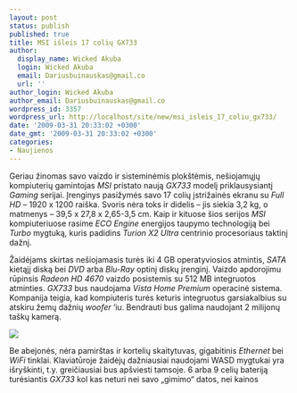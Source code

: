 ```yaml
---
layout: post
status: publish
published: true
title: MSI išleis 17 colių GX733
author:
  display_name: Wicked Akuba
  login: Wicked Akuba
  email: Dariusbuinauskas@gmail.co
  url: ''
author_login: Wicked Akuba
author_email: Dariusbuinauskas@gmail.co
wordpress_id: 3357
wordpress_url: http://localhost/site/new/msi_isleis_17_coliu_gx733/
date: '2009-03-31 20:33:02 +0300'
date_gmt: '2009-03-31 20:33:02 +0300'
categories:
- Naujienos
---
```

<p>Geriau žinomas savo vaizdo ir sisteminėmis plokštėmis, nešiojamųjų kompiuterių gamintojas <i>MSI </i>pristato naują <i>GX733 </i>modelį priklausysiantį <i>Gaming </i>serijai. Įrenginys pasižymės savo 17 colių įstrižainės ekranu su <i>Full HD </i>– 1920 x 1200 raiška. Svoris nėra toks ir didelis – jis siekia 3,2 kg, o matmenys – 39,5 x 27,8 x 2,65-3,5 cm. Kaip ir kituose šios serijos <i>MSI </i>kompiuteriuose rasime <i>ECO Engine </i>energijos taupymo technologiją bei <i>Turbo </i>mygtuką, kuris padidins <i>Turion X2 Ultra </i>centrinio procesoriaus taktinį dažnį.</p>
<p>Žaidėjams skirtas nešiojamasis turės iki 4 GB operatyviosios atmintis, <i>SATA </i>kietąjį diską bei <i>DVD </i>arba <i>Blu-Ray </i>optinį diskų įrenginį. Vaizdo apdorojimu rūpinsis <i>Radeon HD 4670 </i>vaizdo posistemis su 512 MB integruotos atminties. <i>GX733 </i>bus naudojama <i>Vista Home Premium </i>operacinė sistema. Kompanija teigia, kad kompiuteris turės keturis integruotus garsiakalbius su atskiru žemų dažnių <i>woofer</i> ‘iu. Bendrauti bus galima naudojant 2 milijonų taškų kamerą.</p>
<p><img src="http://akuba.technews.lt/MSI_GX733.jpg" /></p>
<p>Be abejonės, nėra pamirštas ir kortelių skaitytuvas, gigabitinis <i>Ethernet </i>bei <i>WiFi </i>tinklai. Klaviatūroje žaidėjų dažniausiai naudojami WASD mygtukai yra išryškinti, t.y. greičiausiai bus apšviesti tamsoje. 6 arba 9 celių bateriją turėsiantis <i>GX733 </i>kol kas neturi nei savo „gimimo“ datos, nei kainos<br /></p>
